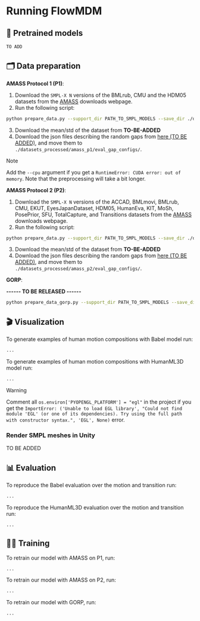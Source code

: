 
# Running FlowMDM

## 💾 Pretrained models

```bash
TO ADD
```

## 🗂️ Data preparation

<!-- <details> -->

**AMASS Protocol 1 (P1)**:

1. Download the `SMPL-X N` versions of the BMLrub, CMU and the HDM05 datasets from the [AMASS](https://amass.is.tue.mpg.de/download.php) downloads webpage.
2. Run the following script:

```bash
python prepare_data.py --support_dir PATH_TO_SMPL_MODELS --save_dir ./datasets_processed/amass_p1 --root_dir PATH_TO_AMASS_DATASET --splits_dir prepare_data/amass_p1 --out_fps 60
```

3. Download the mean/std of the dataset from **TO-BE-ADDED**
4. Download the json files describing the random gaps from [here (TO BE ADDED)](), and move them to `./datasets_processed/amass_p1/eval_gap_configs/`.

> [!NOTE]
> Add the `--cpu` argument if you get a `RuntimeError: CUDA error: out of memory`. Note that the preprocessing will take a bit longer.

**AMASS Protocol 2 (P2)**:

1. Download the `SMPL-X N` versions of the ACCAD, BMLmovi, BMLrub, CMU, EKUT, EyesJapanDataset, HDM05, HumanEva, KIT, MoSh, PosePrior, SFU, TotalCapture, and Transitions datasets from the [AMASS](https://amass.is.tue.mpg.de/download.php) downloads webpage.
2. Run the following script:

```bash
python prepare_data.py --support_dir PATH_TO_SMPL_MODELS --save_dir ./datasets_processed/amass_p2 --root_dir PATH_TO_AMASS_DATASET --splits_dir prepare_data/amass_p2 --out_fps 30
```

3. Download the mean/std of the dataset from **TO-BE-ADDED**
4. Download the json files describing the random gaps from [here (TO BE ADDED)](), and move them to `./datasets_processed/amass_p2/eval_gap_configs/`.

**GORP**:

**------ TO BE RELEASED ------**

```bash
python prepare_data_gorp.py --support_dir PATH_TO_SMPL_MODELS --save_dir PATH_TO_AMASS_DATASET --root_dir WHERE_TO_STORE_PROCESSED_DATASET --splits_dir prepare_data/gorp --out_fps 30
```

<!-- </details> -->

## 🎬 Visualization

To generate examples of human motion compositions with Babel model run:

```bash
...
```

To generate examples of human motion compositions with HumanML3D model run:

```bash
...
```

> [!WARNING]
> Comment all `os.environ['PYOPENGL_PLATFORM'] = "egl"` in the project if you get the `ImportError: ('Unable to load EGL library', "Could not find module 'EGL' (or one of its dependencies). Try using the full path with constructor syntax.", 'EGL', None)` error.


### Render SMPL meshes in Unity

TO BE ADDED



## 📊 Evaluation

To reproduce the Babel evaluation over the motion and transition run:

```bash
...
```

To reproduce the HumanML3D evaluation over the motion and transition run:

```bash
...
```


## 🏋️‍♂️ Training

To retrain our model with AMASS on P1, run:

```bash
...
```

To retrain our model with AMASS on P2, run:

```bash
...
```

To retrain our model with GORP, run:

```bash
...
```
